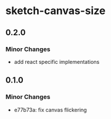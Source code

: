 # sketch-canvas-size

## 0.2.0

### Minor Changes

- add react specific implementations

## 0.1.0

### Minor Changes

- e77b73a: fix canvas flickering
